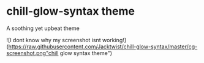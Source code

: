 # chill-glow-syntax theme

A soothing yet upbeat theme

![I dont know why my screenshot isnt working!](https://raw.githubusercontent.com/Jacktwist/chill-glow-syntax/master/cg-screenshot.png"chill glow syntax theme")
